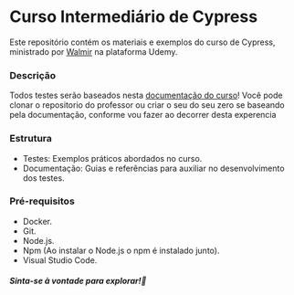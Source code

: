 <h1>Curso Intermediário de Cypress</h1>

<p>Este repositório contém os materiais e exemplos do curso de Cypress, ministrado por <a href="https://github.com/wlsf82"> Walmir</a> na plataforma Udemy.</p>

<h3>Descrição</h3>
<p>Todos testes serão baseados nesta <a href="https://github.com/wlsf82/cypress-intermediario-v2">documentação do curso</a>! Você pode clonar o repositorio do professor ou criar o seu do seu zero se baseando pela documentação, conforme vou fazer ao decorrer desta experencia</p>

<h3>Estrutura</h3>
<p>
    <ul>
        <li>Testes: Exemplos práticos abordados no curso.</li>
        <li>Documentação: Guias e referências para auxiliar no desenvolvimento dos testes.</li>
    </ul>
</p>

<h3>Pré-requisitos</h3>
<p>
    <ul>
        <li>Docker.</li>
        <li>Git.</li>
        <li>Node.js.</li>
        <li>Npm (Ao instalar o Node.js o npm é instalado junto).</li>
        <li>Visual Studio Code.</li>
    </ul>
</p>


<h5>Sinta-se à vontade para explorar!<span>&#x1F680;</span></h5>